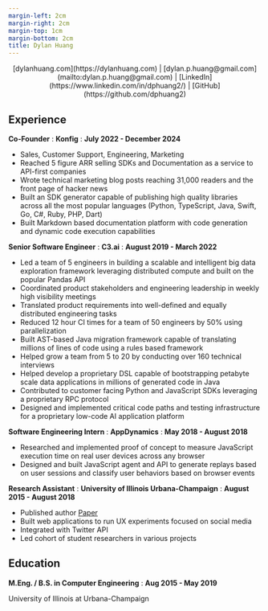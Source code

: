```yaml
---
margin-left: 2cm
margin-right: 2cm
margin-top: 1cm
margin-bottom: 2cm
title: Dylan Huang
---
```


<div style="text-align: center">
[dylanhuang.com](https://dylanhuang.com) | [dylan.p.huang@gmail.com](mailto:dylan.p.huang@gmail.com) | [LinkedIn](https://www.linkedin.com/in/dphuang2/) | [GitHub](https://github.com/dphuang2)
</div>

## Experience

**Co-Founder**
: **Konfig**
: **July 2022 - December 2024**

- Sales, Customer Support, Engineering, Marketing
- Reached 5 figure ARR selling SDKs and Documentation as a service to API-first companies
- Wrote technical marketing blog posts reaching 31,000 readers and the front page of hacker news
- Built an SDK generator capable of publishing high quality libraries across all the most popular languages (Python, TypeScript, Java, Swift, Go, C#, Ruby, PHP, Dart)
- Built Markdown based documentation platform with code generation and dynamic code execution capabilities

**Senior Software Engineer**
: **C3.ai**
: **August 2019 - March 2022**

- Led a team of 5 engineers in building a scalable and intelligent big data exploration framework leveraging distributed compute and built on the popular Pandas API
- Coordinated product stakeholders and engineering leadership in weekly high visibility meetings
- Translated product requirements into well-defined and equally distributed engineering tasks
- Reduced 12 hour CI times for a team of 50 engineers by 50% using parallelization
- Built AST-based Java migration framework capable of translating millions of lines of code using a rules based framework
- Helped grow a team from 5 to 20 by conducting over 160 technical interviews
- Helped develop a proprietary DSL capable of bootstrapping petabyte scale data applications in millions of generated code in Java
- Contributed to customer facing Python and JavaScript SDKs leveraging a proprietary RPC protocol
- Designed and implemented critical code paths and testing infrastructure for a proprietary low-code AI application platform

**Software Engineering Intern**
: **AppDynamics**
: **May 2018 - August 2018**

- Researched and implemented proof of concept to measure JavaScript execution time on real user devices across any browser
- Designed and built JavaScript agent and API to generate replays based on user sessions and classify user behaviors based on browser events

**Research Assistant**
: **University of Illinois Urbana-Champaign**
: **August 2015 - August 2018**

- Published author [Paper](https://scholar.google.com/scholar?hl=en&as_sdt=0%2C5&q=dylan+Huang&btnG=#d=gs_qabs&t=1706418435284&u=%23p%3DpOIaC76K7kAJ)
- Built web applications to run UX experiments focused on social media
- Integrated with Twitter API
- Led cohort of student researchers in various projects

## Education

**M.Eng. / B.S. in Computer Engineering**
: **Aug 2015 - May 2019**

University of Illinois at Urbana-Champaign
